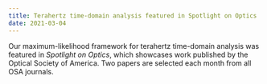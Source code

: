 ```yaml
---
title: Terahertz time-domain analysis featured in Spotlight on Optics
date: 2021-03-04
---
```


Our maximum-likelihood framework for terahertz time-domain analysis was featured
in *Spotlight on Optics*, which showcases work published by the Optical Society
of America. Two papers are selected each month from all OSA journals.

<!--more-->

